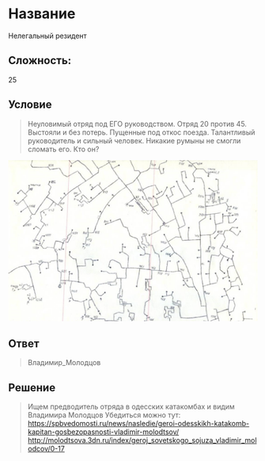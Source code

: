 # Название
Нелегальный резидент
## Сложность: 
25
## Условие
> Неуловимый отряд под ЕГО руководством. Отряд 20 против 45. Выстояли и без потерь. Пущенные под откос поезда. Талантливый руководитель и сильный человек.  Никакие румыны не смогли сломать его. Кто он? 

![](nelegalniy_resident.jpg)

## Ответ
> Владимир_Молодцов 
## Решение
> Ищем предводитель отряда в одесских катакомбах и видим Владимира Молодцов
> Убедиться можно тут: https://spbvedomosti.ru/news/nasledie/geroi-odesskikh-katakomb-kapitan-gosbezopasnosti-vladimir-molodtsov/ http://molodtsova.3dn.ru/index/geroj_sovetskogo_sojuza_vladimir_molodcov/0-17
